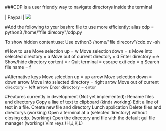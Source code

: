###CDP is a user friendly way to navigate directorys inside the terminal 

| Paypal |
[![](https://www.paypalobjects.com/en_US/i/btn/btn_donateCC_LG.gif)](https://www.paypal.com/donate?hosted_button_id=3SZVAQAEVAT6Q)

#Add the following to your bashrc file to use more efficiently:
	alias cdp = python3 /home/"file direcory"/cdp.py

To show hidden content use:
Use python3 /home/"file direcory"/cdp.py -sh

#How to use
	Move selection up = w
	Move selection down = s
	Move into selected directory = a
	Move out of current directory = d
	Enter directory = e
	Show/hide directory content = r
	Quit terminal = escape
	exit cdp = q
	Search file name = f
	
#Alternative keys
	Move selection up = up arrow
	Move selection down = down arrow
	Move into selected directory = right arrow
	Move out of current directory = left arrow
	Enter directory = enter

#Features currently in development (Not yet implemented):
	 Rename files and directorys
	 Copy a line of text to clipboard
	 (kinda working) Edit a line of text in a file.
	 Create new file and directory
	 Lunch application
	 Delete files and directorys
	 (working) Open a terminal at a (selected directory) without closing cdp.
	 (working) Open the directory and file with the default gui file manager
	 (working) Vim keys (H,J,K,L)
